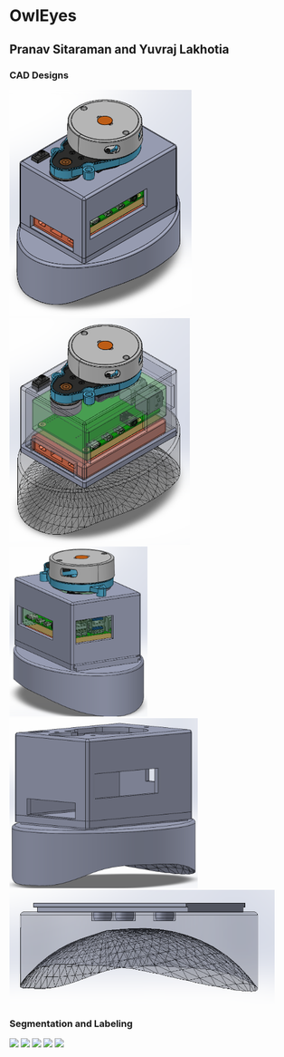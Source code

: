 # OwlEyes
## Pranav Sitaraman and Yuvraj Lakhotia
### CAD Designs
<img src="diagrams/1.png" height=400px>&nbsp;&nbsp;<img src="diagrams/2.png" height=400px><br>
<img src="diagrams/3.png" height=300px>&nbsp;&nbsp;<img src="diagrams/4.png" height=300px><br>
<img src="diagrams/5.png" height=200px>
### Segmentation and Labeling
<img src="diagrams/page_1.png" width=60%>
<img src="diagrams/page_2.png" width=60%>
<img src="diagrams/page_3.png" width=60%>
<img src="diagrams/page_4.png" width=60%>
<img src="diagrams/page_5.png" width=60%>